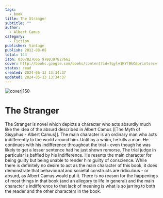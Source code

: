 ```yaml
---
tags:
  - book
title: The Stranger
subtitle: ""
author:
  - Albert Camus
category:
  - Fiction
publisher: Vintage
publish: 2012-08-08
total: 144
isbn: 0307827666 9780307827661
cover: http://books.google.com/books/content?id=7qylv1KYf0kC&printsec=frontcover&img=1&zoom=1&source=gbs_api
status: read
created: 2024-05-13 13:34:37
updated: 2024-05-13 13:34:37
---
```


![cover|150](http://books.google.com/books/content?id=7qylv1KYf0kC&printsec=frontcover&img=1&zoom=1&source=gbs_api)
# The Stranger
The Stranger is novel which depicts a character who acts absurdly much like the idea of the absurd described in Albert Camus [[The Myth of Sisyphus - Albert Camus]]. The main character is an ordinary man who acts indifferently to the world around him. Until by a whim, he kills a man. He continues with his indifference throughout the trial - even though he was likely to get a lesser sentence had he just shown remorse. The trial judge in particular is baffled by his indifference. He resents the main character for being guilty but being unable to render him guilty of conscience. While there is definitely no desire to act as the main character of this book, it does demonstrate that behavioural and societal constructs are ridiculous - or absurd, as Albert Camus would put it. There is no reason for the happenings of most things in that book (and an allegory to life in general) and the main character's indifference to that lack of meaning is what is so jarring to both the reader and the other characters in the book. 